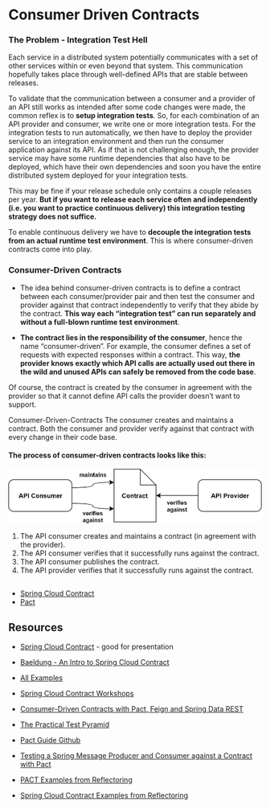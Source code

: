 # Consumer Driven Contracts


### The Problem - Integration Test Hell
Each service in a distributed system potentially communicates with a set of other services within or even beyond that system. This communication hopefully takes place through well-defined APIs that are stable between releases.

To validate that the communication between a consumer and a provider of an API still works as intended after some code changes were made, the common reflex is to **setup integration tests**. So, for each combination of an API provider and consumer, we write one or more integration tests. For the integration tests to run automatically, we then have to deploy the provider service to an integration environment and then run the consumer application against its API. As if that is not challenging enough, the provider service may have some runtime dependencies that also have to be deployed, which have their own dependencies and soon you have the entire distributed system deployed for your integration tests.

This may be fine if your release schedule only contains a couple releases per year. **But if you want to release each service often and independently (i.e. you want to practice continuous delivery) this integration testing strategy does not suffice.**

To enable continuous delivery we have to **decouple the integration tests from an actual runtime test environment**. This is where consumer-driven contracts come into play.


### Consumer-Driven Contracts
* The idea behind consumer-driven contracts is to define a contract between each consumer/provider pair and then test the consumer and provider against that contract independently to verify that they abide by the contract. **This way each “integration test” can run separately and without a full-blown runtime test environment**.

* **The contract lies in the responsibility of the consumer**, hence the name “consumer-driven”. 
For example, the consumer defines a set of requests with expected responses within a contract. This way, **the provider knows exactly which API calls are actually used out there in the wild and unused APIs can safely be removed from the code base**.

Of course, the contract is created by the consumer in agreement with the provider so that it cannot define API calls the provider doesn’t want to support.

Consumer-Driven-Contracts
The consumer creates and maintains a contract. Both the consumer and provider verify against that contract with every change in their code base.
#### The process of consumer-driven contracts looks like this:

![CDP](docs/consumer-driven-contracts.png)
1. The API consumer creates and maintains a contract (in agreement with the provider).
2. The API consumer verifies that it successfully runs against the contract.
3. The API consumer publishes the contract.
4. The API provider verifies that it successfully runs against the contract.


##
* [Spring Cloud Contract](docs/Spring-Cloud-Contract.md)
* [Pact](docs/Pact.md)


## Resources
* [Spring Cloud Contract](https://spring.io/projects/spring-cloud-contract) - good for presentation
* [Baeldung - An Intro to Spring Cloud Contract](https://www.baeldung.com/spring-cloud-contract)
* [All Examples](https://github.com/spring-cloud-samples/spring-cloud-contract-samples)
* [Spring Cloud Contract Workshops](https://cloud-samples.spring.io/spring-cloud-contract-samples/workshops.html)
* [Consumer-Driven Contracts with Pact, Feign and Spring Data REST](https://reflectoring.io/consumer-driven-contracts-with-pact-feign-spring-data-rest/)
* [The Practical Test Pyramid](https://martinfowler.com/articles/practical-test-pyramid.html)
* [Pact Guide Github](https://github.com/steam0/pact-guide#pact-demo-installation-and-testing-guide)
* [Testing a Spring Message Producer and Consumer against a Contract with Pact](https://reflectoring.io/cdc-pact-messages/)

* [PACT Examples from Reflectoring](https://github.com/thombergs/code-examples/tree/master/pact)
* [Spring Cloud Contract Examples from Reflectoring](https://github.com/thombergs/code-examples/tree/master/spring-cloud)

  

